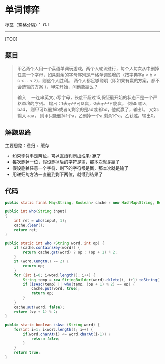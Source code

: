 # 单词博弈

标签（空格分隔）： OJ

---
[TOC]

## 题目
> 甲乙两个人用一个英语单词玩游戏。两个人轮流进行，每个人每次从中删掉任意一个字母，如果剩余的字母序列是严格单调递增的（按字典序a < b < c < ... < z)，则这个人胜利。 
> 两个人都足够聪明（即如果有赢的方案，都不会选输的方案 ），甲先开始，问他能赢么？
>
> 输入： 一连串英文小写字母，长度不超过15,保证最开始的状态不是一个严格单增的序列。 
> 输出：1表示甲可以赢，0表示甲不能赢。 
> 例如: 输入 bad， 则甲可以删掉b或者a,剩余的是ad或者bd，他就赢了，输出1。 
> 又如: 输入 aaa， 则甲只能删掉1个a，乙删掉一个a,剩余1个a，乙获胜，输出0。

## 解题思路

主要思路：递归 + 缓存

- 如果字符串是两位，可以直接判断出结果: 赢了
- 每次删掉一位，假设删掉后的字符是输，那本次就是赢了
- 假设删掉任意一个字符，剩下的字符都是赢，那本次就是输了
- 用递归的方法一直删到剩下两位，就得到结果了

## 代码

```java
public static final Map<String, Boolean> cache = new HashMap<String, Boolean>();

public int who(String input)
{
	int ret = who(input, 1);
	cache.clear();
	return ret;
}

public static int who (String word, int op) {
	if (cache.containsKey(word)) {
		return cache.get(word) ? op : (op + 1) % 2;
	}
	if (word.length() == 2) {
		return op;
	}
	for (int i=0; i<word.length(); i++) {
		String temp = new StringBuilder(word).delete(i, i+1).toString();
		if (isAsc(temp) || who(temp, (op + 1) % 2) == op) {
			cache.put(word, true);
			return op;
		}
	}
	cache.put(word, false);
	return (op + 1) % 2;
}

public static boolean isAsc (String word) {
	for(int i=1; i<word.length(); i++) {
		if(word.charAt(i) <= word.charAt(i-1)) {
			return false;
		}
	}
	return true;
}
```





